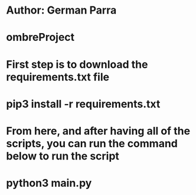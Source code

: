 # Author: German Parra
# ombreProject

# First step is to download the requirements.txt file
# 	pip3 install -r requirements.txt

# From here, and after having all of the scripts, you can run the command below to run the script
#   python3 main.py 